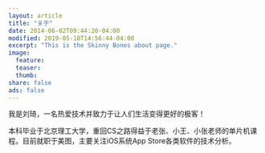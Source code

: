 ```yaml
---
layout: article
title: "关于"
date: 2014-06-02T09:44:20-04:00
modified: 2019-05-10T14:56:44-04:00
excerpt: "This is the Skinny Bones about page."
image:
  feature:
  teaser:
  thumb:
share: false
ads: false
---
```


我是刘琦，一名热爱技术并致力于让人们生活变得更好的极客！

本科毕业于北京理工大学，重回CS之路得益于老张、小王、小张老师的单片机课程。目前就职于美图，主要关注iOS系统App Store各类软件的技术分析。
